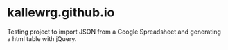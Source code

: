 # kallewrg.github.io
Testing project to import JSON from a Google Spreadsheet and generating a html table with jQuery.
